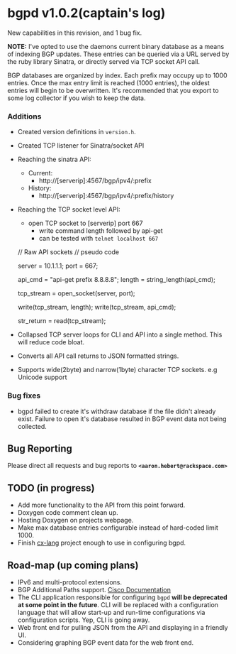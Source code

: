 # bgpd v1.0.2(captain's log)
New capabilities in this revision, and 1 bug fix.

__NOTE:__ I've opted to use the daemons current binary database as a means of
indexing BGP updates. These entries can be queried via a URL served by the ruby
library Sinatra, or directly served via TCP socket API call.

BGP databases are organized by index. Each prefix may occupy up to 1000 entries. Once the max entry limit is reached (1000 entries), the oldest entries will begin to be overwritten. It's recommended that you export to some log collector if you wish to keep the data.

### Additions
* Created version definitions in `version.h`.
* Created TCP listener for Sinatra/socket API
* Reaching the sinatra API:
	+ Current:
		+ http://[serverip]:4567/bgp/ipv4/:prefix
	+ History:
		+ http://[serverip]:4567/bgp/ipv4/:prefix/history
* Reaching the TCP socket level API:
	+ open TCP socket to [serverip] port 667
    	+ write command length followed by api-get
    	+ can be tested with `telnet localhost 667`

    // Raw API sockets
    // pseudo code

    server = 10.1.1.1;
    port = 667;

    api_cmd = "api-get prefix 8.8.8.8";
    length = string_length(api_cmd);

    tcp_stream = open_socket(server, port);

    write(tcp_stream, length);
    write(tcp_stream, api_cmd);

    str_return = read(tcp_stream);


* Collapsed TCP server loops for CLI and API into a single method.
This will reduce code bloat.
* Converts all API call returns to JSON formatted strings.
* Supports wide(2byte) and narrow(1byte) character TCP sockets. e.g Unicode support

### Bug fixes
* bgpd failed to create it's withdraw database if the file didn't already exist. Failure to open it's database resulted in BGP event data not being collected.

## Bug Reporting
Please direct all requests and bug reports to __`<aaron.hebert@rackspace.com>`__<br>

## TODO (in progress)

* Add more functionality to the API from this point forward.
* Doxygen code comment clean up.
* Hosting Doxygen on projects webpage.
* Make max database entries configurable instead of hard-coded limit 1000.
* Finish [cx-lang](https://github.com/ahebert/Cx) project enough to use in configuring bgpd.

## Road-map (up coming plans)
* IPv6 and multi-protocol extensions.
* BGP Additional Paths support. [Cisco Documentation](http://www.cisco.com/en/US/docs/ios-xml/ios/iproute_bgp/configuration/xe-3s/asr1000/irg-additional-paths.html)
* The CLI application responsible for configuring `bgpd` __will be deprecated at some point in the future__. CLI will be replaced with a configuration language that will allow start-up and run-time configurations via configuration scripts. Yep, CLI is going away.
* Web front end for pulling JSON from the API and displaying in a friendly UI.
* Considering graphing BGP event data for the web front end.